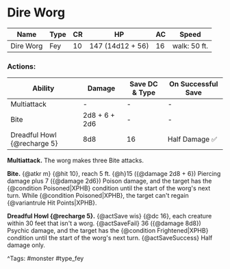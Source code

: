 # Dire Worg

| Name | Type | CR | HP | AC | Speed |
|------|------|----|----|----|-------|
| Dire Worg | Fey | 10 | 147 (14d12 + 56) | 16 | walk: 50 ft. |

### Actions:

| Ability | Damage | Save DC & Type | On Successful Save |
|---------|--------|----------------|--------------------|
| Multiattack | - | - | - |
| Bite | 2d8 + 6 + 2d6 | - | - |
| Dreadful Howl {@recharge 5} | 8d8 | 16 | Half Damage ✅ |


**Multiattack.** The worg makes three Bite attacks.

**Bite.** {@atkr m} {@hit 10}, reach 5 ft. {@h}15 ({@damage 2d8 + 6}) Piercing damage plus 7 ({@damage 2d6}) Poison damage, and the target has the {@condition Poisoned|XPHB} condition until the start of the worg's next turn. While {@condition Poisoned|XPHB}, the target can't regain {@variantrule Hit Points|XPHB}.

**Dreadful Howl {@recharge 5}.** {@actSave wis} {@dc 16}, each creature within 30 feet that isn't a worg. {@actSaveFail} 36 ({@damage 8d8}) Psychic damage, and the target has the {@condition Frightened|XPHB} condition until the start of the worg's next turn. {@actSaveSuccess} Half damage only.

^Tags: #monster #type_fey